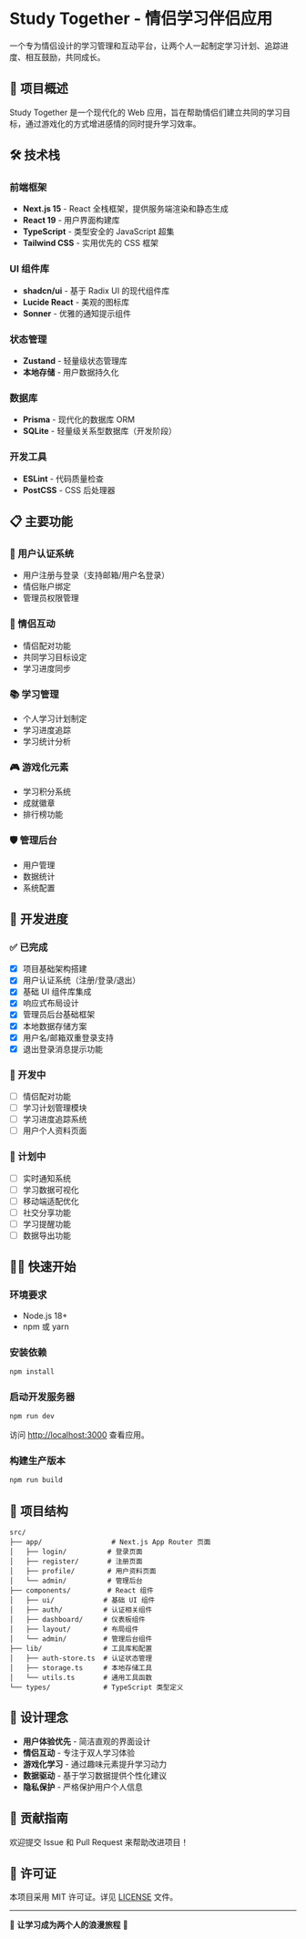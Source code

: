 # Study Together - 情侣学习伴侣应用

一个专为情侣设计的学习管理和互动平台，让两个人一起制定学习计划、追踪进度、相互鼓励，共同成长。

## 🚀 项目概述

Study Together 是一个现代化的 Web 应用，旨在帮助情侣们建立共同的学习目标，通过游戏化的方式增进感情的同时提升学习效率。

## 🛠️ 技术栈

### 前端框架
- **Next.js 15** - React 全栈框架，提供服务端渲染和静态生成
- **React 19** - 用户界面构建库
- **TypeScript** - 类型安全的 JavaScript 超集
- **Tailwind CSS** - 实用优先的 CSS 框架

### UI 组件库
- **shadcn/ui** - 基于 Radix UI 的现代组件库
- **Lucide React** - 美观的图标库
- **Sonner** - 优雅的通知提示组件

### 状态管理
- **Zustand** - 轻量级状态管理库
- **本地存储** - 用户数据持久化

### 数据库
- **Prisma** - 现代化的数据库 ORM
- **SQLite** - 轻量级关系型数据库（开发阶段）

### 开发工具
- **ESLint** - 代码质量检查
- **PostCSS** - CSS 后处理器

## 📋 主要功能

### 🔐 用户认证系统
- 用户注册与登录（支持邮箱/用户名登录）
- 情侣账户绑定
- 管理员权限管理

### 👥 情侣互动
- 情侣配对功能
- 共同学习目标设定
- 学习进度同步

### 📚 学习管理
- 个人学习计划制定
- 学习进度追踪
- 学习统计分析

### 🎮 游戏化元素
- 学习积分系统
- 成就徽章
- 排行榜功能

### 🛡️ 管理后台
- 用户管理
- 数据统计
- 系统配置

## 🚧 开发进度

### ✅ 已完成
- [x] 项目基础架构搭建
- [x] 用户认证系统（注册/登录/退出）
- [x] 基础 UI 组件库集成
- [x] 响应式布局设计
- [x] 管理员后台基础框架
- [x] 本地数据存储方案
- [x] 用户名/邮箱双重登录支持
- [x] 退出登录消息提示功能

### 🔄 开发中
- [ ] 情侣配对功能
- [ ] 学习计划管理模块
- [ ] 学习进度追踪系统
- [ ] 用户个人资料页面

### 📅 计划中
- [ ] 实时通知系统
- [ ] 学习数据可视化
- [ ] 移动端适配优化
- [ ] 社交分享功能
- [ ] 学习提醒功能
- [ ] 数据导出功能

## 🏃‍♂️ 快速开始

### 环境要求
- Node.js 18+
- npm 或 yarn

### 安装依赖
```bash
npm install
```

### 启动开发服务器
```bash
npm run dev
```

访问 [http://localhost:3000](http://localhost:3000) 查看应用。

### 构建生产版本
```bash
npm run build
```

## 📁 项目结构

```
src/
├── app/                 # Next.js App Router 页面
│   ├── login/          # 登录页面
│   ├── register/       # 注册页面
│   ├── profile/        # 用户资料页面
│   └── admin/          # 管理后台
├── components/         # React 组件
│   ├── ui/            # 基础 UI 组件
│   ├── auth/          # 认证相关组件
│   ├── dashboard/     # 仪表板组件
│   ├── layout/        # 布局组件
│   └── admin/         # 管理后台组件
├── lib/               # 工具库和配置
│   ├── auth-store.ts  # 认证状态管理
│   ├── storage.ts     # 本地存储工具
│   └── utils.ts       # 通用工具函数
└── types/             # TypeScript 类型定义
```

## 🎯 设计理念

- **用户体验优先** - 简洁直观的界面设计
- **情侣互动** - 专注于双人学习体验
- **游戏化学习** - 通过趣味元素提升学习动力
- **数据驱动** - 基于学习数据提供个性化建议
- **隐私保护** - 严格保护用户个人信息

## 🤝 贡献指南

欢迎提交 Issue 和 Pull Request 来帮助改进项目！

## 📄 许可证

本项目采用 MIT 许可证。详见 [LICENSE](LICENSE) 文件。

---

💝 **让学习成为两个人的浪漫旅程** 💝
